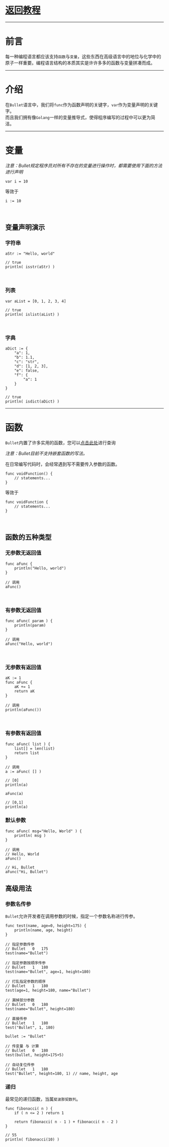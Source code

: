 # [返回教程](README.md)
***
# 前言
每一种编程语言都应该支持`函数`与`变量`，这些东西在高级语言中的地位与化学中的原子一样重要。编程语言结构的本质其实是许许多多的函数与变量拼凑而成。
***
# 介绍
在`Bullet`语言中，我们将`func`作为函数声明的关键字，`var`作为变量声明的关键字。
<br>
而且我们拥有像`Golang`一样的变量推导式，使得程序编写的过程中可以更为简洁。
***
# 变量
_注意：Bullet规定程序员对所有不存在的变量进行操作时，都需要使用下面的方法进行声明_

```bullet
var i = 10
```
等效于
<br>

```bullet
i := 10
```
<br>

## 变量声明演示
### 字符串
```bullet
aStr := "Hello, world"

// true
println( isstr(aStr) )
```
<br>

### 列表
```bullet
var aList = [0, 1, 2, 3, 4]

// true
println( islist(aList) )
```
<br>

### 字典
```bullet
aDict := {
    "a": 1,
    "b": 1.1,
    "c": "str",
    "d": [1, 2, 3],
    "e": false,
    "f": {
        "a": 1
    }
}

// true
println( isdict(aDict) )
```
***
# 函数
`Bullet`内置了许多实用的函数，您可以[点击此处]()进行查询

_注意：Bullet目前不支持嵌套函数的写法。_

在日常编写代码时，会经常遇到写不需要传入参数的函数。
<br>
```bullet
func voidFunction() {
    // statements...
}
```
等效于
```bullet
func voidFunction {
    // statements...
}
```
<br>

## 函数的五种类型
### 无参数无返回值
```bullet
func aFunc {
    println("Hello, world")
}

// 调用
aFunc()
```
<br>

### 有参数无返回值
```bullet
func aFunc( param ) {
    println(param)
}

// 调用
aFunc("Hello, world")
```
<br>

### 无参数有返回值
```bullet
aK := 1
func aFunc {
    aK += 1
    return aK
}

// 调用
println(aFunc())
```
<br>

### 有参数有返回值
```bullet
func aFunc( list ) {
    list[] = len(list)
    return list
}

// 调用
a := aFunc( [] )

// [0]
println(a)

aFunc(a)

// [0,1]
println(a)
```
### 默认参数
```bullet
func aFunc( msg="Hello, World" ) {
    println( msg )
}

// 调用
// Hello, World
aFunc()

// Hi, Bullet
aFunc("Hi, Bullet")
```
## 高级用法
### 参数名传参
`Bullet`允许开发者在调用参数的时候，指定一个参数名称进行传参。
<br>
```bullet
func test(name, age=0, height=175) {
    println(name, age, height)
}

// 指定参数传参
// Bullet	0	175
test(name="Bullet")

// 指定参数按顺序传参
// Bullet	1	180
test(name="Bullet", age=1, height=180)

// 打乱指定参数的顺序
// Bullet	1	180
test(age=1, height=180, name="Bullet")

// 漏掉部分参数
// Bullet	0	180
test(name="Bullet", height=180)

// 直接传参
// Bullet	1	180
test("Bullet", 1, 180)

bullet := "Bullet"

// 传变量 与 计算
// Bullet	0	180
test(bullet, height=175+5)

// 自动复位传参
// Bullet	1	180
test("Bullet", height=180, 1) // name, height, age
```
### 递归
最常见的递归函数，当属`斐波那契数列`。
```bullet
func fibonacci( n ) {
    if ( n <= 2 ) return 1
    
    return fibonacci( n - 1 ) + fibonacci( n - 2 )
}

// 55
println( fibonacci(10) )
```